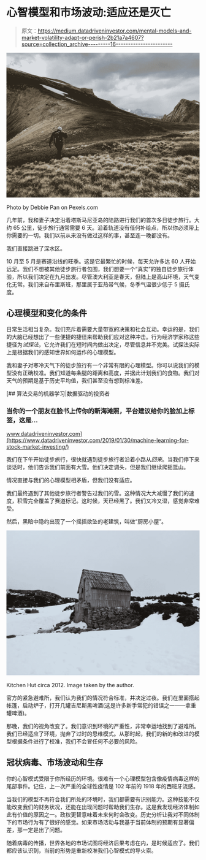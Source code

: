 # 心智模型和市场波动:适应还是灭亡

> 原文：<https://medium.datadriveninvestor.com/mental-models-and-market-volatility-adapt-or-perish-2b21a7a4607?source=collection_archive---------16----------------------->

![](img/0efbdc3802a38359e5e7dc9b074f8587.png)

Photo by Debbie Pan on Pexels.com

几年前，我和妻子决定沿着塔斯马尼亚岛的陆路进行我们的首次多日徒步旅行。大约 65 公里，徒步旅行通常需要 6 天。沿着轨道没有任何补给点，所以你必须带上你需要的一切。我们以前从来没有做过这样的事，甚至连一晚都没有。

我们直接跳进了深水区。

10 月至 5 月是赛道沿线的旺季。这是它最繁忙的时候，每天允许多达 60 人开始远足。我们不想被其他徒步旅行者包围，我们想要一个“真实”的独自徒步旅行体验，所以我们决定在九月出发。尽管澳大利亚是春天，但陆上是高山环境，天气变化无常。我们来自布里斯班，那里属于亚热带气候，冬季气温很少低于 5 摄氏度。

## 心理模型和变化的条件

日常生活相当复杂。我们充斥着需要大量带宽的决策和社会互动。幸运的是，我们的大脑已经想出了一些便捷的捷径来帮助我们应对这种冲击。行为经济学家称这些捷径为*试探法*，它允许我们在短时间内做出决定，尽管信息并不完美。试探法实际上是根据我们的感知世界如何运作的心理模型。

我和妻子对寒冷天气下的徒步旅行有一个非常有限的心理模型。你可以说我们的模型没有正确校准。我们知道每条腿的距离和高度，并据此计划我们的食物。我们对天气的预期是基于历史平均值，我们甚至没有想到标准差。

[](https://www.datadriveninvestor.com/2019/01/30/machine-learning-for-stock-market-investing/) [## 算法交易的机器学习|数据驱动的投资者

### 当你的一个朋友在脸书上传你的新海滩照，平台建议给你的脸加上标签，这是…

www.datadriveninvestor.com](https://www.datadriveninvestor.com/2019/01/30/machine-learning-for-stock-market-investing/) 

我们在下午开始徒步旅行，很快就遇到徒步旅行者沿着小路从*回来*。当我们停下来谈话时，他们告诉我们前面有大雪。他们决定调头，但是我们继续爬摇篮山。

情况直接与我们的心理模型相矛盾，但我们没有适应。

我们最终遇到了其他徒步旅行者警告过我们的雪。这种情况大大减慢了我们的速度，积雪完全覆盖了赛道标记。这时候，天已经黑了。我们又冷又湿，感觉非常难受。

然后，黑暗中隐约出现了一个摇摇欲坠的老建筑，叫做“厨房小屋”。

![](img/a8c0e489bbd33f9fb966968dcd795657.png)

Kitchen Hut circa 2012\. Image taken by the author.

官方的紧急避难所，我们认为我们的情况符合标准，并决定过夜。我们在里面搭起帐篷，启动炉子，打开几罐吉尼斯黑啤酒(这是许多新手常犯的错误之一——拿重罐啤酒)。

那晚，我们的视角改变了。我们意识到环境的严重性，非常幸运地找到了避难所。我们已经适应了环境，抛弃了过时的思维模式。从那时起，我们的新的和改进的模型根据条件进行了校准，我们不会冒任何不必要的风险。

## 冠状病毒、市场波动和生存

你的心智模式受限于你所经历的环境。很难有一个心理模型包含像疫情病毒这样的尾部事件。记住，上一次严重的全球性疫情是 102 年前的 1918 年的西班牙流感。

当我们的模型不再符合我们所处的环境时，我们都需要有识别能力。这种技能不仅能改变我们的财务状况，还能在出现问题时帮助我们生存。这是我发现经济体制如此有价值的原因之一。政权更替意味着未来何时会改变。历史分析让我对不同体制下的市场行为有了很好的感觉。如果市场活动与我基于当前体制的预期有显著偏差，那一定是出了问题。

随着病毒的传播，世界各地的市场试图将经济后果考虑在内，是时候适应了。我们都应该认识到，当前的形势是重新校准我们心智模式的导火索。